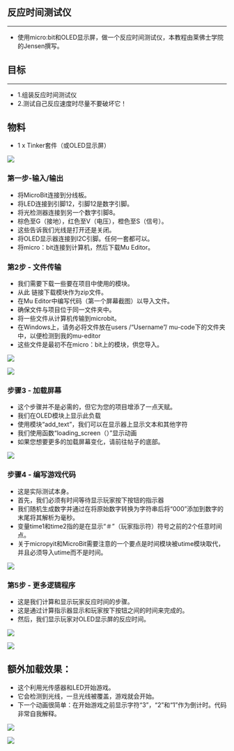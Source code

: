 ## 反应时间测试仪
---
- 使用micro:bit和OLED显示屏，做一个反应时间测试仪，本教程由莱佛士学院的Jensen撰写。

## 目标
---
- 1.组装反应时间测试仪
- 2.测试自己反应速度时尽量不要破坏它！

## 物料
- 1 x Tinker套件（或OLED显示屏）

![](https://i.imgur.com/jO5FmOT.jpg)

### 第一步-输入/输出

- 将MicroBit连接到分线板。
- 将LED连接到引脚12，引脚12是数字引脚。
- 将光检测器连接到另一个数字引脚8。
- 棕色至G（接地），红色至V（电压），橙色至S（信号）。
- 这些告诉我们光线是打开还是关闭。
- 将OLED显示器连接到I2C引脚。任何一套都可以。
- 将micro：bit连接到计算机，然后下载Mu Editor。

### 第2步 - 文件传输
- 我们需要下载一些要在项目中使用的模块。
- 从此  链接下载模块作为zip文件。
- 在Mu Editor中编写代码（第一个屏幕截图）以导入文件。
- 确保文件与项目位于同一文件夹中。
- 将一些文件从计算机传输到microbit。
- 在Windows上，请务必将文件放在users /“Username”/ mu-code下的文件夹中，以便检测到我的mu-editor
- 这些文件是最初不在micro：bit上的模块，供您导入。

![](https://i.imgur.com/yiErRFw.png)

![](https://i.imgur.com/uUCrbDG.png)

### 步骤3 - 加载屏幕
- 这个步骤并不是必需的，但它为您的项目增添了一点天赋。
- 我们在OLED模块上显示此负载
- 使用模块“add_text”，我们可以在显示器上显示文本和其他字符
- 我们使用函数“loading_screen（）”显示动画
- 如果您想要更多的加载屏幕变化，请前往帖子的底部。

![](https://i.imgur.com/lEIrY8a.png)

### 步骤4 - 编写游戏代码
- 这是实际测试本身。
- 首先，我们必须有时间等待显示玩家按下按钮的指示器
- 我们随机生成数字并通过在将原始数字转换为字符串后将“000”添加到数字的末尾将其解析为毫秒。
- 变量time1和time2指的是在显示“＃”（玩家指示符）符号之前的2个任意时间点。
- 关于micropyit和MicroBit需要注意的一个要点是时间模块被utime模块取代，并且必须导入utime而不是时间。

![](https://i.imgur.com/HKXTIPa.png)

### 第5步 - 更多逻辑程序
- 这是我们计算和显示玩家反应时间的步骤。
- 这是通过计算指示器显示和玩家按下按钮之间的时间来完成的。
- 然后，我们显示玩家对OLED显示屏的反应时间。

![](https://i.imgur.com/QLILazD.png)

![](https://i.imgur.com/jdWcwVs.jpg)
## 额外加载效果：
- 这个利用光传感器和LED开始游戏。
- 它会检测到光线，一旦光线被覆盖，游戏就会开始。
- 下一个动画很简单：在开始游戏之前显示字符“3”，“2”和“1”作为倒计时。代码非常自我解释。

![](https://i.imgur.com/NAriw4c.png)

![](https://i.imgur.com/IOA280w.png)

